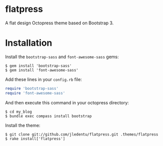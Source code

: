 flatpress
=========

A flat design Octopress theme based on Bootstrap 3.

# Installation

Install the `bootstrap-sass` and `font-awesome-sass` gems:

```shell
$ gem install 'bootstrap-sass'
$ gem install 'font-awesome-sass'
```

Add these lines in your `config.rb` file:

```ruby
require 'bootstrap-sass'
require 'font-awesome-sass'
```

And then execute this command in your octopress directory:

```shell
$ cd my_blog
$ bundle exec compass install bootstrap
```

Install the theme:

```shell
$ git clone git://github.com/jledentu/flatpress.git .themes/flatpress
$ rake install['flatpress']
```
